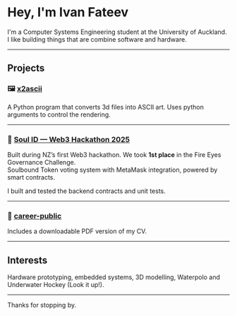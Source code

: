 # Hey, I'm Ivan Fateev

I'm a Computer Systems Engineering student at the University of Auckland. I like building things that are combine software and hardware. 

---

## Projects

### 🖼️ [x2ascii](https://github.com/ivanf-nz/x2ascii)  
A Python program that converts 3d files into ASCII art.
Uses python arguments to control the rendering. 

---

### 🪪 [Soul ID — Web3 Hackathon 2025](https://github.com/se-camus/2025-web3-hackathon)  
Built during NZ’s first Web3 hackathon. We took **1st place** in the Fire Eyes Governance Challenge.  
Soulbound Token voting system with MetaMask integration, powered by smart contracts.

I built and tested the backend contracts and unit tests.

---

### 📄 [career-public](https://github.com/ivanf-nz/career-public)  
Includes a downloadable PDF version of my CV.

---

## Interests

Hardware prototyping, embedded systems, 3D modelling, Waterpolo and Underwater Hockey (Look it up!).

---

Thanks for stopping by.
